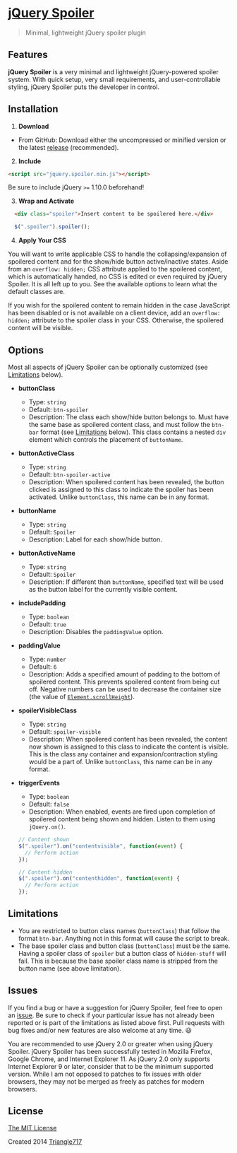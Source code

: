 # [jQuery Spoiler](http://le717.github.io/jquery-spoiler/) #
> Minimal, lightweight jQuery spoiler plugin

## Features ##
**jQuery Spoiler** is a very minimal and lightweight jQuery-powered spoiler system. With quick setup, very small requirements, and user-controllable styling, jQuery Spoiler puts the developer in control.

## Installation ##
1. **Download**
  * From GitHub:
  Download either the uncompressed or minified version or the latest [release](https://github.com/le717/jquery-spoiler/releases) (recommended).

2. **Include**
  ```html
  <script src="jquery.spoiler.min.js"></script>
  ```
  Be sure to include jQuery `>=` 1.10.0 beforehand!

3. **Wrap and Activate**
  ```html
    <div class="spoiler">Insert content to be spoilered here.</div>
  ```
  ```js
    $(".spoiler").spoiler();
  ```

4. **Apply Your CSS**

  You will want to write applicable CSS to handle the collapsing/expansion of spoilered content and for the show/hide button active/inactive states. Aside from an `overflow: hidden;` CSS attribute applied to the spoilered content, which is automatically handed, no CSS is edited or even required by jQuery Spoiler. It is all left up to you. See the available options to learn what the default classes are.

  If you wish for the spoilered content to remain hidden in the case JavaScript has been disabled or is not available on a client device, add an `overflow: hidden;` attribute to the spoiler class in your CSS. Otherwise, the spoilered content will be visible.

## Options ##
Most all aspects of jQuery Spoiler can be optionally customized (see [Limitations](#limitations) below).

* **buttonClass**
  * Type: `string`
  * Default: `btn-spoiler`
  * Description: The class each show/hide button belongs to. Must have the same base as spoilered content class, and must follow the `btn-bar` format (see [Limitations](#limitations) below). This class contains a nested `div` element which controls the placement of `buttonName`.

* **buttonActiveClass**
  * Type: `string`
  * Default: `btn-spoiler-active`
  * Description: When spoilered content has been revealed, the button clicked is assigned to this class to indicate the spoiler has been activated. Unlike `buttonClass`, this name can be in any format.

* **buttonName**
  * Type: `string`
  * Default: `Spoiler`
  * Description: Label for each show/hide button.

* **buttonActiveName**
  * Type: `string`
  * Default: `Spoiler`
  * Description: If different than `buttonName`, specified text will be used as the button label for the currently visible content.

* **includePadding**
  * Type: `boolean`
  * Default: `true`
  * Description: Disables the `paddingValue` option.

* **paddingValue**
  * Type: `number`
  * Default: `6`
  * Description: Adds a specified amount of padding to the bottom of spoilered content. This prevents spoilered content from being cut off. Negative numbers can be used to decrease the container size (the value of [`Element.scrollHeight`](https://developer.mozilla.org/en-US/docs/Web/API/Element.scrollHeight)).

* **spoilerVisibleClass**
  * Type: `string`
  * Default: `spoiler-visible`
  * Description: When spoilered content has been revealed, the content now shown is assigned to this class to indicate the content is visible. This is the class any container and expansion/contraction styling would be a part of. Unlike `buttonClass`, this name can be in any format.

* **triggerEvents**
  * Type: `boolean`
  * Default: `false`
  * Description: When enabled, events are fired upon completion of spoilered content being shown and hidden. Listen to them using `jQuery.on()`.
  ```js
  // Content shown
  $(".spoiler").on("contentvisible", function(event) {
    // Perform action
  });

  // Content hidden
  $(".spoiler").on("contenthidden", function(event) {
    // Perform action
  });
  ```

## Limitations ##
* You are restricted to button class names (`buttonClass`) that follow the format `btn-bar`. Anything not in this format will cause the script to break.
* The base spoiler class and button class (`buttonClass`) must be the same. Having a spoiler class of `spoiler` but a button class of `hidden-stuff` will fail.
This is because the base spoiler class name is stripped from the button name (see above limitation).

## Issues ##
If you find a bug or have a suggestion for jQuery Spoiler, feel free to open an [issue](https://github.com/le717/jquery-spoiler/issues). Be sure to check if your particular issue has not already been reported or is part of the limitations as listed above first. Pull requests with bug fixes and/or new features are also welcome at any time. :smiley:

You are recommended to use jQuery 2.0 or greater when using jQuery Spoiler. jQuery Spoiler has been successfully tested in Mozilla Firefox, Google Chrome, and Internet Explorer 11. As jQuery 2.0 only supports Internet Explorer 9 or later, consider that to be the minimum supported version. While I am not opposed to patches to fix issues with older browsers, they may not be merged as freely as patches for modern browsers.

## License ##
[The MIT License](LICENSE)

Created 2014 [Triangle717](http://le717.github.io/)
